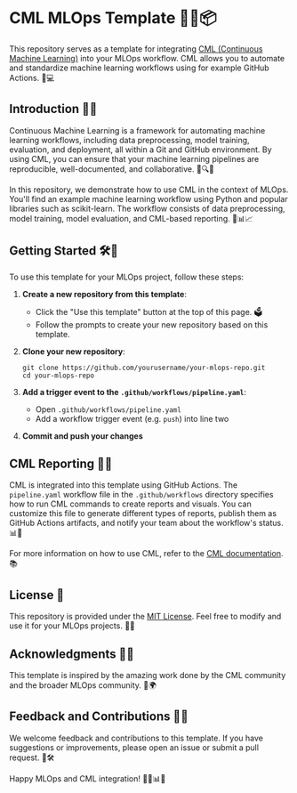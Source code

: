 # CML MLOps Template 🤖🔬📦

This repository serves as a template for integrating [CML (Continuous Machine Learning)](https://cml.dev) into your MLOps workflow. CML allows you to automate and standardize machine learning workflows using for example GitHub Actions. 🚀💻

## Introduction 📄🚀

Continuous Machine Learning is a framework for automating machine learning workflows, including data preprocessing, model training, evaluation, and deployment, all within a Git and GitHub environment. By using CML, you can ensure that your machine learning pipelines are reproducible, well-documented, and collaborative. 🧪🔍💼

In this repository, we demonstrate how to use CML in the context of MLOps. You'll find an example machine learning workflow using Python and popular libraries such as scikit-learn. The workflow consists of data preprocessing, model training, model evaluation, and CML-based reporting. 🐍📊📈

## Getting Started 🛠️🏁

To use this template for your MLOps project, follow these steps:

1. **Create a new repository from this template**:
   - Click the "Use this template" button at the top of this page. 🗳️
   - Follow the prompts to create your new repository based on this template.

2. **Clone your new repository**:
   ```
   git clone https://github.com/yourusername/your-mlops-repo.git
   cd your-mlops-repo
   ```

3. **Add a trigger event to the `.github/workflows/pipeline.yaml`**:
   - Open `.github/workflows/pipeline.yaml`
   - Add a workflow trigger event (e.g. `push`) into line two

4. **Commit and push your changes**

## CML Reporting 📢📄

CML is integrated into this template using GitHub Actions. The `pipeline.yaml` workflow file in the `.github/workflows` directory specifies how to run CML commands to create reports and visuals. You can customize this file to generate different types of reports, publish them as GitHub Actions artifacts, and notify your team about the workflow's status. 📊🚀

For more information on how to use CML, refer to the [CML documentation](https://docs.cml.dev). 📚

## License 📜

This repository is provided under the [MIT License](LICENSE). Feel free to modify and use it for your MLOps projects. 📄📇

## Acknowledgments 🙏👏

This template is inspired by the amazing work done by the CML community and the broader MLOps community. 🌟🌍

## Feedback and Contributions 🤝📣

We welcome feedback and contributions to this template. If you have suggestions or improvements, please open an issue or submit a pull request. 🙌🛠️

Happy MLOps and CML integration! 🚀🧠📊🤖